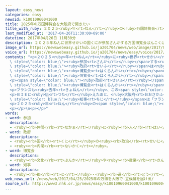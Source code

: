 ```yaml
---
layout: easy_news
categories: easy
newsid: k10010960041000
title: 2025年の万国博覧会を大阪府で開きたい
title_with_ruby: ２０２５<ruby>年<rt>ねん</rt></ruby>の<ruby>万国博覧会<rt>ばんこくはくらんかい</rt></ruby>を<ruby>大阪府<rt>おおさかふ</rt></ruby>で<ruby>開<rt>ひら</rt></ruby>きたい
last_modified_at: '2017-04-26T11:30:00+09:00'
datetime: 2017年04月26日 11時30分
description: ２０２５年ねんに世界せかいの国くにが参加さんかする万国博覧会ばんこくはくらんかいがあります。
image_url: https://newswebeasy.github.io/ja201704/news/web/image/2017/04/26/k10010960041000.jpg
voice_url: https://newswebeasy.github.io/ja201704/news/easy/voice/2017/04/26/k10010960041000.mp3
contents: "<p>２０２５<ruby>年<rt>ねん</rt></ruby>に<ruby>世界<rt>せかい</rt></ruby>の<ruby>国<rt>くに</rt></ruby>が<span\
  \ style=\"color: blue;\"><ruby>参加<rt>さんか</rt></ruby></span>する<ruby>万国博覧会<rt>ばんこくはくらんかい</rt></ruby>があります。<ruby>日本<rt>にっぽん</rt></ruby>の<span\
  \ style=\"color: blue;\"><ruby>政府<rt>せいふ</rt></ruby></span>は<ruby>２４日<rt>にじゅうよっか</rt></ruby>、この<span\
  \ style=\"color: blue;\"><ruby>博覧会<rt>はくらんかい</rt></ruby></span>を<ruby>大阪府<rt>おおさかふ</rt></ruby>の<ruby>海<rt>うみ</rt></ruby>の<ruby>近<rt>ちか</rt></ruby>くで<ruby>開<rt>ひら</rt></ruby>きたいと<span\
  \ style=\"color: blue;\"><ruby>博覧会<rt>はくらんかい</rt></ruby></span>の<ruby>事務所<rt>じむしょ</rt></ruby>のＢＩＥに<ruby>伝<rt>つた</rt></ruby>えました。</p>\n\
  <p><span style=\"color: blue;\"><ruby>政府<rt>せいふ</rt></ruby></span>は、２０２５<ruby>年<rt>ねん</rt></ruby>５<ruby>月<rt>がつ</rt></ruby>〜１１<ruby>月<rt>がつ</rt></ruby>に<span\
  \ style=\"color: blue;\"><ruby>博覧会<rt>はくらんかい</rt></ruby></span>を<ruby>開<rt>ひら</rt></ruby>く<ruby>計画<rt>けいかく</rt></ruby>で、<ruby>日本<rt>にっぽん</rt></ruby>や<ruby>外国<rt>がいこく</rt></ruby>から３０００<ruby>万<rt>まん</rt></ruby><ruby>人<rt>にん</rt></ruby>ぐらいが<ruby>来<rt>く</rt></ruby>ると<ruby>考<rt>かんが</rt></ruby>えています。</p>\n\
  <p>フランスも<ruby>去年<rt>きょねん</rt></ruby>、この<span style=\"color: blue;\"><ruby>博覧会<rt>はくらんかい</rt></ruby></span>をパリの<ruby>近<rt>ちか</rt></ruby>くで<ruby>開<rt>ひら</rt></ruby>きたいとＢＩＥに<ruby>伝<rt>つた</rt></ruby>えました。ロシアも<ruby>自分<rt>じぶん</rt></ruby>の<ruby>国<rt>くに</rt></ruby>で<ruby>開<rt>ひら</rt></ruby>きたいと<ruby>考<rt>かんが</rt></ruby>えているようです。</p>\n\
  <p>ＢＩＥに<ruby>伝<rt>つた</rt></ruby>えたあと、<ruby>大阪府<rt>おおさかふ</rt></ruby>の<ruby>松井<rt>まつい</rt></ruby><span\
  \ style=\"color: blue;\"><ruby>知事<rt>ちじ</rt></ruby></span>は「フランスに<ruby>負<rt>ま</rt></ruby>けないように<ruby>頑張<rt>がんば</rt></ruby>ります」と<ruby>言<rt>い</rt></ruby>いました。</p>\n\
  <p>２０２５<ruby>年<rt>ねん</rt></ruby>の<span style=\"color: blue;\"><ruby>博覧会<rt>はくらんかい</rt></ruby></span>をどこで<ruby>開<rt>ひら</rt></ruby>くかは、<ruby>来年<rt>らいねん</rt></ruby><ruby>秋<rt>あき</rt></ruby>にＢＩＥの<ruby>会議<rt>かいぎ</rt></ruby>で<ruby>決<rt>き</rt></ruby>まります。</p>\n\
  <p></p>\n<p></p>"
words:
- word: 参加
  descriptions:
  - <ruby><rb>仲間</rb><rt>なかま</rt></ruby>に<ruby><rb>入</rb><rt>はい</rt></ruby>ること。
- word: 政府
  descriptions:
  - <ruby><rb>国</rb><rt>くに</rt></ruby>の<ruby><rb>政治</rb><rt>せいじ</rt></ruby>を<ruby><rb>行</rb><rt>おこな</rt></ruby>うところ。
  - <ruby><rb>内閣</rb><rt>ないかく</rt></ruby>。
- word: 博覧会
  descriptions:
  - <ruby><rb>文化</rb><rt>ぶんか</rt></ruby>や<ruby><rb>産業</rb><rt>さんぎょう</rt></ruby>についてのいろいろな<ruby><rb>物</rb><rt>もの</rt></ruby>を<ruby><rb>集</rb><rt>あつ</rt></ruby>めて、<ruby><rb>人々</rb><rt>ひとびと</rt></ruby>に<ruby><rb>見</rb><rt>み</rt></ruby>せるもよおし。
- word: 知事
  descriptions:
  - <ruby><rb>都</rb><rt>と</rt></ruby>・<ruby><rb>道</rb><rt>どう</rt></ruby>・<ruby><rb>府</rb><rt>ふ</rt></ruby>・<ruby><rb>県</rb><rt>けん</rt></ruby>などの<ruby><rb>政治</rb><rt>せいじ</rt></ruby>をとる、いちばん<ruby><rb>上</rb><rt>うえ</rt></ruby>の<ruby><rb>役目</rb><rt>やくめ</rt></ruby>。また、その<ruby><rb>人</rb><rt>ひと</rt></ruby>。
web_news_url: /news/web/2017/04/25/2025年の万博を大阪で-立候補を届け出/
source_url: http://www3.nhk.or.jp/news/easy/k10010960041000/k10010960041000.html
...
```


